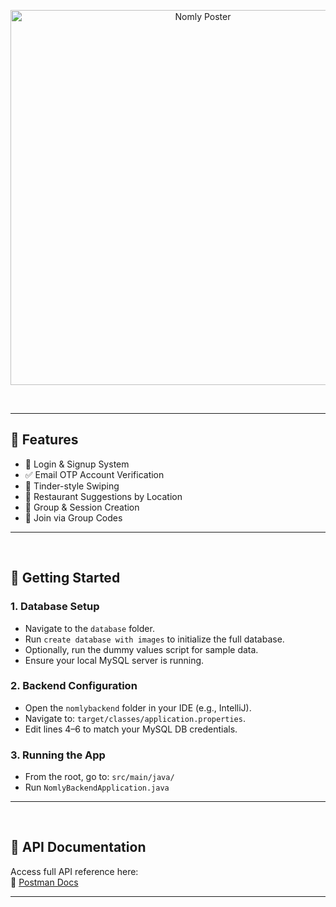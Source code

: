 
<p align="center">
  <img src="https://media.licdn.com/dms/image/v2/D562DAQECB79fsoKZlQ/profile-treasury-image-shrink_1280_1280/B56ZZHJCJ4GQAQ-/0/1744950274847?e=1745571600&amp;v=beta&amp;t=rlzeSxGhPA5K75eTN1a0Oj_pRahUY3KE3jyDcclOnB0" alt="Nomly Poster" width="600">
</p>
<br>

---
## 🧐 Features

- 🔐 Login & Signup System
- ✅ Email OTP Account Verification
- 🔄 Tinder-style Swiping
- 📍 Restaurant Suggestions by Location
- 👥 Group & Session Creation
- 🔗 Join via Group Codes

---
<br>

## 🚀 Getting Started

### 1. Database Setup
- Navigate to the `database` folder.
- Run `create database with images` to initialize the full database.
- Optionally, run the dummy values script for sample data.
- Ensure your local MySQL server is running.

### 2. Backend Configuration
- Open the `nomlybackend` folder in your IDE (e.g., IntelliJ).
- Navigate to: `target/classes/application.properties`.
- Edit lines 4–6 to match your MySQL DB credentials.

### 3. Running the App
- From the root, go to: `src/main/java/`
- Run `NomlyBackendApplication.java`

---
<br>

## 📡 API Documentation

Access full API reference here:  
🔗 [Postman Docs](https://documenter.getpostman.com/view/9125226/2sB2cX7LRf)

---

